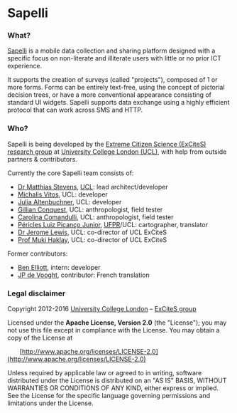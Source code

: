 Sapelli
=======

### What? ###
[Sapelli](http://sapelli.org) is a mobile data collection and sharing platform designed with a specific focus on non-literate and illiterate users with little or no prior ICT experience.

It supports the creation of surveys (called "projects"), composed of 1 or more forms. Forms can be entirely text-free, using the concept of pictorial decision trees, or have a more conventional appearance consisting of standard UI widgets. Sapelli supports data exchange using a highly efficient protocol that can work across SMS and HTTP.

### Who? ###

Sapelli is being developed by the [Extreme Citizen Science (ExCiteS) research group](http://ucl.ac.uk/excites) at [University College London (UCL)](http://ucl.ac.uk), with help from outside partners & contributors.

Currently the core Sapelli team consists of:
  * [Dr Matthias Stevens](https://github.com/mstevens83), [UCL](http://iris.ucl.ac.uk/iris/browse/profile?upi=MLLST21): lead architect/developer
  * [Michalis Vitos](https://github.com/michalis-vitos), UCL: developer
  * [Julia Altenbuchner](https://github.com/julia-altenbuchner), UCL: developer
  * [Gillian Conquest](http://gillconquest.co.uk), UCL: anthropologist, field tester
  * [Carolina Comandulli](https://www.ucl.ac.uk/excites/people/phd-students/carolina-comandulli), UCL: anthropologist, field tester
  * [Péricles Luiz Picanço Junior](https://github.com/periclesjr), [UFPR](http://www.ufpr.br)/UCL: cartographer, translator
  * [Dr Jerome Lewis](http://www.ucl.ac.uk/anthropology/people/academic_staff/j_lewis), UCL: co-director of UCL ExCiteS
  * [Prof Muki Haklay](http://www.ucl.ac.uk/excites/people/academic-staff/muki-haklay), UCL: co-director of UCL ExCiteS

Former contributors:
  * [Ben Elliott](http://benjaminelliott.co.uk), intern: developer
  * [JP de Vooght](https://github.com/jdevoo), contributor: French translation

### Legal disclaimer ###
Copyright 2012-2016 [University College London](http://ucl.ac.uk) – [ExCiteS group](http://ucl.ac.uk/excites)

Licensed under the **Apache License, Version 2.0** (the "License");
you may not use this file except in compliance with the License.
You may obtain a copy of the License at

&nbsp;&nbsp;&nbsp;&nbsp;&nbsp;&nbsp;&nbsp;[http://www.apache.org/licenses/LICENSE-2.0](http://www.apache.org/licenses/LICENSE-2.0)

Unless required by applicable law or agreed to in writing, software
distributed under the License is distributed on an "AS IS" BASIS,
WITHOUT WARRANTIES OR CONDITIONS OF ANY KIND, either express or implied.
See the License for the specific language governing permissions and
limitations under the License.

